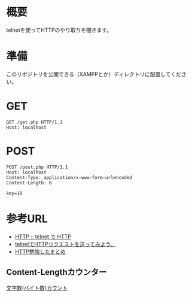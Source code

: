 # 概要
telnetを使ってHTTPのやり取りを覗きます。

# 準備

このリポジトリを公開できる（XAMPPとか）ディレクトリに配置してください。


# GET
```
GET /get.php HTTP/1.1
Host: localhost
```

# POST

```
POST /post.php HTTP/1.1  
Host: localhost  
Content-Type: application/x-www-form-urlencoded  
Content-Length: 6  
  
key=10  
```



# 参考URL

* [HTTP :: telnet で HTTP](http://tm.root-n.com/protocol:http:telnet_http)
* [telnetでHTTPリクエストを送ってみよう。](http://masasuzu.hatenablog.jp/entry/20110205/1296886588)
* [HTTP勉強したまとめ](http://momongahoi.hatenablog.com/entry/2014/01/18/155207)

## Content-Lengthカウンター

[文字数(バイト数)カウント](http://www.luft.co.jp/cgi/str_counter.php)
